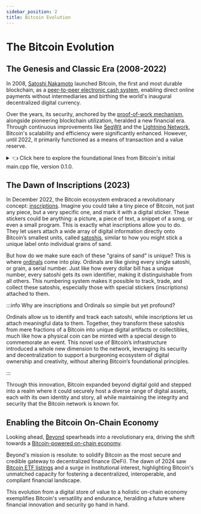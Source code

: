 ```yaml
---
sidebar_position: 2
title: Bitcoin Evolution
---
```


# The Bitcoin Evolution

## The Genesis and Classic Era (2008-2022)

In 2008, [Satoshi Nakamoto](https://en.wikipedia.org/wiki/Satoshi_Nakamoto) launched Bitcoin, the first and most durable blockchain, as a [peer-to-peer electronic cash system](https://bitcoin.org/bitcoin.pdf), enabling direct online payments without intermediaries and birthing the world's inaugural decentralized digital currency.

Over the years, its security, anchored by the [proof-of-work mechanism](https://academy.binance.com/en/articles/proof-of-work-explained), alongside pioneering blockchain utilization, heralded a new financial era. Through continuous improvements like [SegWit](https://en.wikipedia.org/wiki/SegWit) and the [Lightning Network](https://en.wikipedia.org/wiki/Lightning_Network), Bitcoin's scalability and efficiency were significantly enhanced. However, until 2022, it primarily functioned as a means of transaction and a value reserve.

<div class="section-summary">
</div>
<details>
<summary>👈 Click here to explore the foundational lines from Bitcoin's initial main.cpp file, version 0.1.0.</summary>

```jsx
#include "headers.h"
#include "db.h"
#include "net.h"
#include "init.h"
#include <iostream>
#include <fstream>

using namespace std;

// DB_ENV* dbenv;
unsigned int nWalletDBUpdated;

//////////////////////////////////////////////////////////////////////////////
//
// Shutdown
//

void Shutdown(void* parg)
{
    static CCriticalSection cs_Shutdown;
    {
        LOCK(cs_Shutdown);
        printf("Shutdown : In progress...\n");
        static bool fTaken;
        if (fTaken) return;
        fTaken = true;
    }
    ...
    // Note: This is just the beginning portion of the shutdown function and the entire file.
}

}
```

</details>

## The Dawn of Inscriptions (2023)

In December 2022, the Bitcoin ecosystem embraced a revolutionary concept: [inscriptions](https://unchained.com/blog/bitcoin-inscriptions-ordinals/). Imagine you could take a tiny piece of Bitcoin, not just any piece, but a very specific one, and mark it with a digital sticker. These stickers could be anything: a picture, a piece of text, a snippet of a song, or even a small program. This is exactly what inscriptions allow you to do. They let users attach a wide array of digital information directly onto Bitcoin’s smallest units, called [satoshis](https://www.investopedia.com/terms/s/satoshi.asp), similar to how you might stick a unique label onto individual grains of sand.

But how do we make sure each of these "grains of sand" is unique? This is where [ordinals](https://unchained.com/blog/bitcoin-inscriptions-ordinals/) come into play. Ordinals are like giving every single satoshi, or grain, a serial number. Just like how every dollar bill has a unique number, every satoshi gets its own identifier, making it distinguishable from all others. This numbering system makes it possible to track, trade, and collect these satoshis, especially those with special stickers (inscriptions) attached to them.

:::info Why are inscriptions and Ordinals so simple but yet profound?

Ordinals allow us to identify and track each satoshi, while inscriptions let us attach meaningful data to them. Together, they transform these satoshis from mere fractions of a Bitcoin into unique digital artifacts or collectibles, much like how a physical coin can be minted with a special design to commemorate an event. This novel use of Bitcoin’s infrastructure introduced a whole new dimension to the network, leveraging its security and decentralization to support a burgeoning ecosystem of digital ownership and creativity, without altering Bitcoin’s foundational principles.

:::

Through this innovation, Bitcoin expanded beyond digital gold and stepped into a realm where it could securely host a diverse range of digital assets, each with its own identity and story, all while maintaining the integrity and security that the Bitcoin network is known for.

## Enabling the Bitcoin On-Chain Economy

Looking ahead, [₿eyond](https://www.beyond.tech/) spearheads into a revolutionary era, driving the shift towards a [Bitcoin-powered on-chain economy](https://app.beyond.tech/).

₿eyond's mission is resolute: to solidify Bitcoin as the most secure and credible gateway to decentralized finance (DeFi). The dawn of 2024 saw [Bitcoin ETF listings](https://www.justetf.com/en/how-to/invest-in-bitcoin.html) and a surge in institutional interest, highlighting Bitcoin's unmatched capacity for fostering a decentralized, interoperable, and compliant financial landscape.

This evolution from a digital store of value to a holistic on-chain economy exemplifies Bitcoin's versatility and endurance, heralding a future where financial innovation and security go hand in hand.
